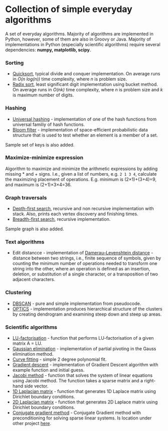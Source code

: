 # Collection of simple everyday algorithms
A set of everyday algorithms. Majority of algorithms are implemented in Python, however, some of them are also in Groovy or Java. Majority of implementations in Python (especially scientific algorithms) require several dependencies: __numpy, matplotlib, scipy__.

### Sorting
- [Quicksort](https://en.wikipedia.org/wiki/Quicksort), typical divide and conquer implementation. On average runs in *O(n log(n))* time complexity, where *n* is problem size.
- [Radix sort](https://en.wikipedia.org/wiki/Radix_sort), least significant digit implementation using bucket method. On average runs in *O(nk)* time complexity, where *n* is problem size and *k* is maximum number of digits.

### Hashing
- [Universal hashing](https://en.wikipedia.org/wiki/Universal_hashing) - implementation of one of the hash functions from universal	familiy of hash functions.
- [Bloom filter](https://en.wikipedia.org/wiki/Bloom_filter) - implementation of space-efficient probabilistic data structure that is used to test whether an element is a member of a set.

Sample set of keys is also added.

### Maximize-minimize expression
Algorithm to maximize and minimize the arithmetic expressions by adding missing * and + signs. I.e., given a list of numbers, e.g. `2 1 3 4`, calculate the maximizing placement of operations. E.g. minimum is (2&#215;1)+(3+4)=9, and maximum is (2+1)&#215;3&#215;4=36.

### Graph traversals
- [Depth-first search](https://en.wikipedia.org/wiki/Depth-first_search), recursive and non recursive implementation with stack. Also, prints each vertex discovery and finishing times.
- [Breadth-first search](https://en.wikipedia.org/wiki/Breadth-first_search), recursive implementation.

Sample graph is also added.

### Text algorithms
- Edit distancce - implementation of [Damerau–Levenshtein distance](https://en.wikipedia.org/wiki/Damerau%E2%80%93Levenshtein_distance) - distance between two strings, i.e., finite sequence of symbols, given by counting the minimum number of operations needed to transform one string into the other, where an operation is defined as an insertion, deletion, or substitution of a single character, or a transposition of two adjacent characters.

### Clustering
- [DBSCAN](https://en.wikipedia.org/wiki/DBSCAN) - pure and simple implementation from pseudocode.
- [OPTICS](https://en.wikipedia.org/wiki/OPTICS_algorithm) - implementation produces hierarchical structure of the clusters by creating dendrogram and examining steep down and steep up areas.

### Scientific algorithms
- [LU-factorisation](https://en.wikipedia.org/wiki/LU_decomposition) - function that performs LU-factorisation of a given matrix A = LU.
- [Gaussian elimination](https://en.wikipedia.org/wiki/Gaussian_elimination) - implementation of partial pivoting in the Gauss elimination method.
- [Curve fitting](https://en.wikipedia.org/wiki/Curve_fitting) - simple 2 degree polynomial fit.
- [Gradient descent](https://en.wikipedia.org/wiki/Gradient_descent) - implementation of Gradient Descent algorithm with example function and initial guess.
- [Jacobi method](https://en.wikipedia.org/wiki/Jacobi_method) - function that solves the system of linear equations using Jacobi method. The function takes a sparse matrix and a right-hand side vector.
- [1D Laplacian matrix](https://en.wikipedia.org/wiki/Laplacian_matrix) - function that generates 1D Laplace matrix using Dirichlet boundary conditions.
- [2D Laplacian matrix](https://en.wikipedia.org/wiki/Laplacian_matrix) - function that generates 2D Laplace matrix using Dirichlet boundary conditions.
- [Conjugate gradient method](https://en.wikipedia.org/wiki/Conjugate_gradient_method) - Conjugate Gradient method with preconditioning for solving sparse linear systems. Is location under other project [here](https://github.com/timasjov/2d-wave-equation/blob/master/cg.py).


